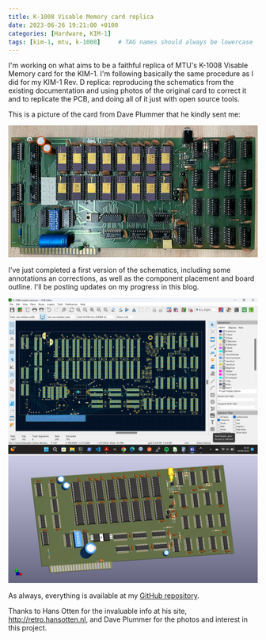 ```yaml
---
title: K-1008 Visable Memory card replica
date: 2023-06-26 19:21:00 +0100
categories: [Hardware, KIM-1]
tags: [kim-1, mtu, k-1008]     # TAG names should always be lowercase
---
```

I'm working on what aims to be a faithful replica of MTU's K-1008 Visable Memory card for the KIM-1. I'm following basically the same procedure as I did for my KIM-1 Rev. D replica: reproducing the schematics from the existing documentation and using photos of the original card to correct it and to replicate the PCB, and doing all of it just with open source tools.

This is a picture of the card from Dave Plummer that he kindly sent me:

![img-description](/assets/img/posts/2023-06-26-K-1008-Visable-Memory-card-replica/k1008-dave-plummer.png)

I've just completed a first version of the schematics, including some annotations an corrections, as well as the component placement and board outline. I'll be posting updates on my progress in this blog.

![img-description](/assets/img/posts/2023-06-26-K-1008-Visable-Memory-card-replica/progress.png)
![img-description](/assets/img/posts/2023-06-26-K-1008-Visable-Memory-card-replica/k-1008-visable-memory.png)

As always, everything is available at my [GitHub repository](https://github.com/eduardocasino/k-1008-visable-memory-card-replica).

Thanks to Hans Otten for the invaluable info at his site, http://retro.hansotten.nl, and Dave Plummer for the photos and interest in this project.
